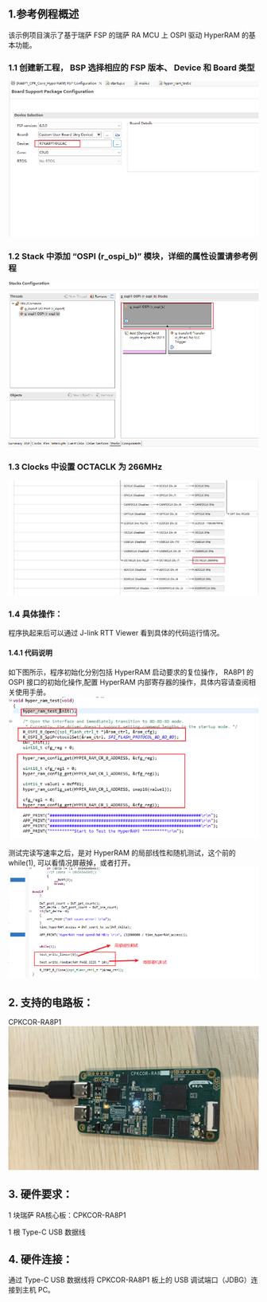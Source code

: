 ## 1.参考例程概述
该示例项目演示了基于瑞萨 FSP 的瑞萨 RA MCU 上 OSPI 驱动 HyperRAM 的基本功能。

### 1.1 创建新工程， BSP 选择相应的 FSP 版本、 Device 和 Board 类型
![alt text](images/image1.png)
### 1.2 Stack 中添加 “OSPI  (r_ospi_b)” 模块，详细的属性设置请参考例程
![alt text](images/image2.png)
### 1.3 Clocks 中设置 OCTACLK 为 266MHz
![alt text](images/image3.png)

### 1.4 具体操作：
程序执起来后可以通过 J-link RTT Viewer 看到具体的代码运行情况。


#### 1.4.1 代码说明
如下图所示，程序初始化分别包括 HyperRAM 启动要求的复位操作， RA8P1 的 OSPI 接口的初始化操作,配置 HyperRAM 内部寄存器的操作，具体内容请查阅相关使用手册。
![alt text](images/image4.png)

测试完读写速率之后，是对 HyperRAM 的局部线性和随机测试，这个前的 while(1), 可以看情况屏蔽掉，或者打开。
![alt text](images/image5.png)



## 2. 支持的电路板：
CPKCOR-RA8P1
![alt text](images/image6.png)
## 3. 硬件要求：
1 块瑞萨 RA核心板：CPKCOR-RA8P1

1 根 Type-C USB 数据线

## 4. 硬件连接：
通过 Type-C USB 数据线将 CPKCOR-RA8P1 板上的 USB 调试端口（JDBG）连接到主机 PC。

